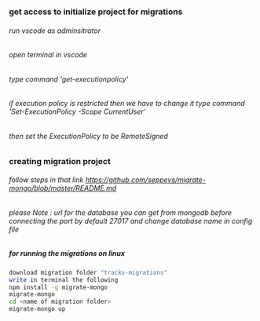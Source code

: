 ### get access to initialize project for migrations

   ###### run vscode as adminsitrator
   ###### open terminal in vscode
   ###### type command 'get-executionpolicy'
   ###### if execution policy is restricted then we have to change it type command 'Set-ExecutionPolicy -Scope CurrentUser'
   ###### then set the ExecutionPolicy to be RemoteSigned

### creating migration project
###### follow steps in that link https://github.com/seppevs/migrate-mongo/blob/master/README.md

###### please Note : url for the database you can get from mongodb before connecting the port by default 27017 and change database name in config file


##### for running the migrations on linux
```bash
download migration folder "tracks-migrations"
write in terminal the following
npm install -g migrate-mongo
migrate-mongo
cd <name of migration folder>
migrate-mongo up
```
